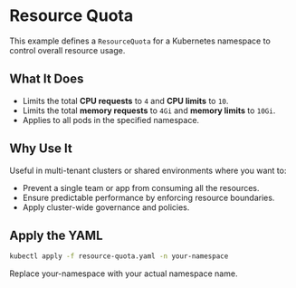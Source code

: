 # Resource Quota

This example defines a `ResourceQuota` for a Kubernetes namespace to control overall resource usage.

## What It Does

- Limits the total **CPU requests** to `4` and **CPU limits** to `10`.
- Limits the total **memory requests** to `4Gi` and **memory limits** to `10Gi`.
- Applies to all pods in the specified namespace.

## Why Use It

Useful in multi-tenant clusters or shared environments where you want to:

- Prevent a single team or app from consuming all the resources.
- Ensure predictable performance by enforcing resource boundaries.
- Apply cluster-wide governance and policies.

## Apply the YAML

```bash
kubectl apply -f resource-quota.yaml -n your-namespace
```

Replace your-namespace with your actual namespace name.